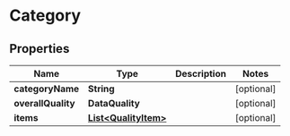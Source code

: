 

# Category


## Properties

| Name | Type | Description | Notes |
|------------ | ------------- | ------------- | -------------|
|**categoryName** | **String** |  |  [optional] |
|**overallQuality** | **DataQuality** |  |  [optional] |
|**items** | [**List&lt;QualityItem&gt;**](QualityItem.md) |  |  [optional] |



